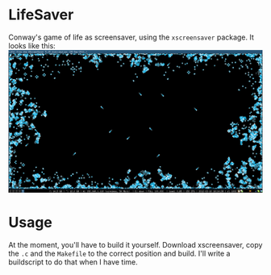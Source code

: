 LifeSaver
============

Conway's game of life as screensaver, using the `xscreensaver` package. 
It looks like this:
![screenshot](https://github.com/Mononofu/lifesaver/raw/master/screenshot.png)

Usage
=======

At the moment, you'll have to build it yourself. Download xscreensaver, copy the `.c` and the `Makefile` to the correct position and build. I'll write a buildscript to do that when I have time.